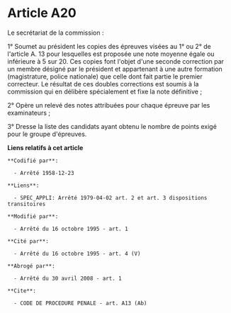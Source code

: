 # Article A20

Le secrétariat de la commission : 

1° Soumet au président les copies des épreuves visées au 1° ou 2° de l'article A. 13 pour lesquelles est proposée une note
moyenne égale ou inférieure à 5 sur 20. Ces copies font l'objet d'une seconde correction par un membre désigné par le
président et appartenant à une autre formation (magistrature, police nationale) que celle dont fait partie le premier
correcteur. Le résultat de ces doubles corrections est soumis à la commission qui en délibère spécialement et fixe la note
définitive ; 

2° Opère un relevé des notes attribuées pour chaque épreuve par les examinateurs ; 

3° Dresse la liste des candidats ayant obtenu le nombre de points exigé pour le groupe d'épreuves.

**Liens relatifs à cet article**

	**Codifié par**:

	  - Arrêté 1958-12-23

	**Liens**:

	  - SPEC_APPLI: Arrêté 1979-04-02 art. 2 et art. 3 dispositions transitoires

	**Modifié par**:

	  - Arrêté du 16 octobre 1995 - art. 1

	**Cité par**:

	  - Arrêté du 16 octobre 1995 - art. 4 (V)

	**Abrogé par**:

	  - Arrêté du 30 avril 2008 - art. 1

	**Cite**:

	  - CODE DE PROCEDURE PENALE - art. A13 (Ab)
